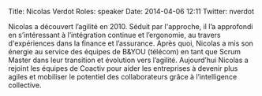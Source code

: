 Title: Nicolas Verdot
Roles: speaker
Date: 2014-04-06 12:11
Twitter: nverdot


Nicolas a découvert l’agilité en 2010. Séduit par l'approche, il l’a approfondi en s’intéressant à l’intégration continue et l’ergonomie, au travers d'expériences dans la finance et l’assurance. Après quoi, Nicolas a mis son énergie au service des équipes de B&YOU (télécom) en tant que Scrum Master dans leur transition et évolution vers l’agilité. Aujourd’hui Nicolas a rejoint les équipes de Coactiv pour aider les entreprises à devenir plus agiles et mobiliser le potentiel des collaborateurs grâce à l’intelligence collective.
